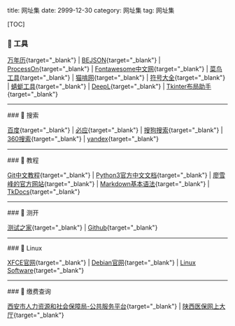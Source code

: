 title: 网址集
date: 2999-12-30
category: 网址集
tag: 网址集

[TOC]

###  工具

[万年历](https://wannianli.tianqi.com/ "提供万年历查询"){target="_blank"} | [BEJSON](https://www.bejson.com/ "JSON格式化,xml转json工具"){target="_blank"} | [ProcessOn](https://www.processon.com/login?f=index "在线协作绘图平台"){target="_blank"} | [Fontawesome中文网](https://fontawesome.com.cn/v4/cheatsheet "Fontawesome中文版webfont,是一款基于css框架的网页字体图标库，它完全免费"){target="_blank"} | [菜鸟工具](https://c.runoob.com/ "菜鸟工具，为开发设计人员提供在线工具"){target="_blank"} | [猫啃网](https://www.maoken.com/ "最新最全的可免费商用中文字体下载网站"){target="_blank"} | [符号大全](https://www.cnblogs.com/facingscreen/p/18103217 "符号大全-特殊符号-特殊符号大全"){target="_blank"} | [蜻蜓工具](https://33tool.com/ "蜻蜓工具是一个在线工具网站，包含开发工具，转换工具，图片工具，视频工具，办公辅助，站长工具等，为大家提供免费的在线工具服务。"){target="_blank"} | [DeepL](https://www.deepl.com/zh/translator "DeepL翻译：全世界最准确的翻译"){target="_blank"} | [Tkinter布局助手](https://www.pytk.net/ "一款在线设计仅需拖拽就能生成Tkinter布局的小工具"){target="_blank"}

<hr />
###  搜索

[百度](https://www.baidu.com "百度一下，你就知道"){target="_blank"} | [必应](https://www.bing.com "必应可帮助你将理论付诸实践，使得搜索更加方便快捷，从而达到事半功倍的效果"){target="_blank"} | [搜狗搜索](https://www.sogou.com/){target="_blank"} | 
[360搜索](https://www.so.com/){target="_blank"} | [yandex](https://yandex.eu/){target="_blank"}

<hr />
###  教程

[Git中文教程](https://git-scm.com/book/zh/v2){target="_blank"} | [Python3官方中文文档](https://docs.python.org/zh-cn/3/){target="_blank"} | [廖雪峰的官方网站](https://www.liaoxuefeng.com/ "廖雪峰的官方网站 (liaoxuefeng.com) 研究互联网产品和技术，提供原创中文精品教程"){target="_blank"} | [Markdown基本语法](http://markdown.p2hp.com/basic-syntax/ "The Markdown elements outlined in John Gruber's design document."){target="_blank"} | [TkDocs](https://tkdocs.com/shipman/index-2.html "Tkinter 8.5 reference: a GUI for Python"){target="_blank"}

<hr />
###  测开

[测试之家](http://testerhome.com/ "测试人的家园"){target="_blank"} | [Github](https://www.github.com){target="_blank"}

<hr />
###  Linux

[XFCE官网](https://www.xfce.org/ "Xfce 是类 UNIX 操作系统的轻量级桌面环境"){target="_blank"} | [Debian官网](https://www.debian.org "Debian GNU/Linux 是一个操作系统及自由软件的发行版，它是由一群自愿付出时间和精力的用户来维护并更新的。"){target="_blank"} | [Linux Software](https://alternativeto.net/platform/linux/ "All Linux Software on AlternativeTo"){target="_blank"}

<hr />
###  缴费查询

[西安市人力资源和社会保障局-公共服务平台](https://ggfw.xars12333.cn/#/personalServices){target="_blank"} | [陕西医保网上大厅](https://zwfw.shaanxi.gov.cn/ggfw/hallEnter/#/personLogin){target="_blank"}
